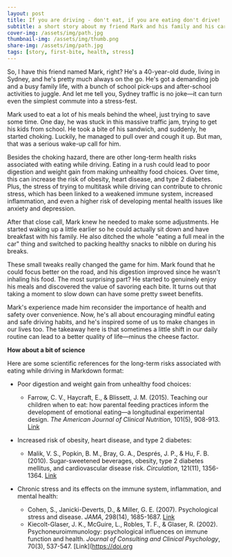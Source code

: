 ```yaml
---
layout: post
title: If you are driving - don't eat, if you are eating don't drive!
subtitle: a short story about my friend Mark and his family and his car and his body
cover-img: /assets/img/path.jpg
thumbnail-img: /assets/img/thumb.png
share-img: /assets/img/path.jpg
tags: [story, first-bite, health, stress]
---
```


So, I have this friend named Mark, right? He's a 40-year-old dude, living in Sydney, and he's pretty much always on the go. He's got a demanding job and a busy family life, with a bunch of school pick-ups and after-school activities to juggle. And let me tell you, Sydney traffic is no joke—it can turn even the simplest commute into a stress-fest.

Mark used to eat a lot of his meals behind the wheel, just trying to save some time. One day, he was stuck in this massive traffic jam, trying to get his kids from school. He took a bite of his sandwich, and suddenly, he started choking. Luckily, he managed to pull over and cough it up. But man, that was a serious wake-up call for him.

Besides the choking hazard, there are other long-term health risks associated with eating while driving. Eating in a rush could lead to poor digestion and weight gain from making unhealthy food choices. Over time, this can increase the risk of obesity, heart disease, and type 2 diabetes. Plus, the stress of trying to multitask while driving can contribute to chronic stress, which has been linked to a weakened immune system, increased inflammation, and even a higher risk of developing mental health issues like anxiety and depression.

After that close call, Mark knew he needed to make some adjustments. He started waking up a little earlier so he could actually sit down and have breakfast with his family. He also ditched the whole "eating a full meal in the car" thing and switched to packing healthy snacks to nibble on during his breaks.

These small tweaks really changed the game for him. Mark found that he could focus better on the road, and his digestion improved since he wasn't inhaling his food. The most surprising part? He started to genuinely enjoy his meals and discovered the value of savoring each bite. It turns out that taking a moment to slow down can have some pretty sweet benefits.

Mark's experience made him reconsider the importance of health and safety over convenience. Now, he's all about encouraging mindful eating and safe driving habits, and he's inspired some of us to make changes in our lives too. The takeaway here is that sometimes a little shift in our daily routine can lead to a better quality of life—minus the cheese factor.

**How about a bit of science**

Here are some scientific references for the long-term risks associated with eating while driving in Markdown format:

- Poor digestion and weight gain from unhealthy food choices:
  - Farrow, C. V., Haycraft, E., & Blissett, J. M. (2015). Teaching our children when to eat: how parental feeding practices inform the development of emotional eating—a longitudinal experimental design. _The American Journal of Clinical Nutrition_, 101(5), 908-913. [Link](https://doi.org/10.3945/ajcn.114.103713)

- Increased risk of obesity, heart disease, and type 2 diabetes:
  - Malik, V. S., Popkin, B. M., Bray, G. A., Després, J. P., & Hu, F. B. (2010). Sugar-sweetened beverages, obesity, type 2 diabetes mellitus, and cardiovascular disease risk. _Circulation_, 121(11), 1356-1364. [Link](https://doi.org/10.1161/CIRCULATIONAHA.109.876185)

- Chronic stress and its effects on the immune system, inflammation, and mental health:
  - Cohen, S., Janicki-Deverts, D., & Miller, G. E. (2007). Psychological stress and disease. _JAMA_, 298(14), 1685-1687. [Link](https://doi.org/10.1001/jama.298.14.1685)
  - Kiecolt-Glaser, J. K., McGuire, L., Robles, T. F., & Glaser, R. (2002). Psychoneuroimmunology: psychological influences on immune function and health. _Journal of Consulting and Clinical Psychology_, 70(3), 537-547. [Link](https://doi.org

